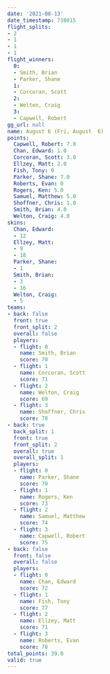 ```yaml
---
date: '2021-08-13'
date_timestamp: 738015
flight_splits:
- 2
- 1
- 1
- 1
flight_winners:
  0:
  - Smith, Brian
  - Parker, Shane
  1:
  - Corcoran, Scott
  2:
  - Welton, Craig
  3:
  - Capwell, Robert
gg_url: null
name: August 6 (Fri, August  6)
points:
  Capwell, Robert: 7.0
  Chan, Edward: 1.0
  Corcoran, Scott: 3.0
  Ellzey, Matt: 2.0
  Fish, Tony: 0
  Parker, Shane: 7.0
  Roberts, Evan: 0
  Rogers, Ken: 5.0
  Samuel, Matthew: 5.0
  Shoffner, Chris: 1.0
  Smith, Brian: 4.0
  Welton, Craig: 4.0
skins:
  Chan, Edward:
  - 12
  Ellzey, Matt:
  - 9
  - 18
  Parker, Shane:
  - 1
  Smith, Brian:
  - 3
  - 16
  Welton, Craig:
  - 5
teams:
- back: false
  front: true
  front_split: 2
  overall: false
  players:
  - flight: 0
    name: Smith, Brian
    score: 70
  - flight: 1
    name: Corcoran, Scott
    score: 71
  - flight: 2
    name: Welton, Craig
    score: 69
  - flight: 3
    name: Shoffner, Chris
    score: 78
- back: true
  back_split: 1
  front: true
  front_split: 2
  overall: true
  overall_split: 1
  players:
  - flight: 0
    name: Parker, Shane
    score: 70
  - flight: 1
    name: Rogers, Ken
    score: 73
  - flight: 2
    name: Samuel, Matthew
    score: 74
  - flight: 3
    name: Capwell, Robert
    score: 75
- back: false
  front: false
  overall: false
  players:
  - flight: 0
    name: Chan, Edward
    score: 72
  - flight: 1
    name: Fish, Tony
    score: 77
  - flight: 2
    name: Ellzey, Matt
    score: 71
  - flight: 3
    name: Roberts, Evan
    score: 78
total_points: 39.0
valid: true
---
```

